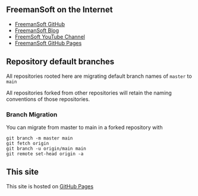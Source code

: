 ## FreemanSoft on the Internet 
* [FreemanSoft GitHub](https://github.com/freemansoft)
* [FreemanSoft Blog](https://joe.blog.freemansoft.com)
* [FreemSoft YouTube Channel](https://www.youtube.com/channel/UCKHhuCt5LPp8defcKMpf7zwhttps://www.youtube.com/channel/UCKHhuCt5LPp8defcKMpf7zw)
* [FreemanSoft GitHub Pages](https://freemansoft.github.io/)

## Repository default branches
All repositories rooted here are migrating default branch names of `master` to `main`

All repositories forked from other repositories will retain the naming conventions of those repositories.

### Branch Migration

You can migrate from master to main in a forked repository with
    
```
git branch -m master main
git fetch origin
git branch -u origin/main main
git remote set-head origin -a
```
## This site
This site is hosted on [GitHub Pages](https://pages.github.com/")
